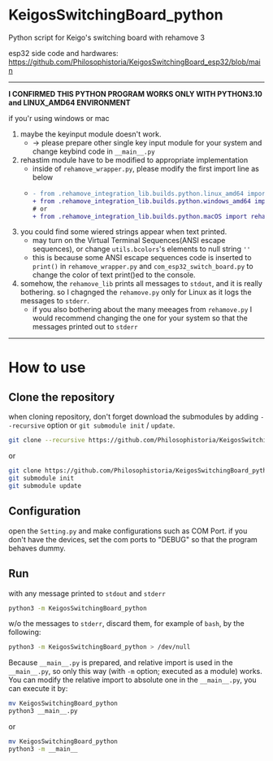 # KeigosSwitchingBoard_python
Python script for Keigo's switching board with rehamove 3

esp32 side code and hardwares: https://github.com/Philosophistoria/KeigosSwitchingBoard_esp32/blob/main

---
**I CONFIRMED THIS PYTHON PROGRAM WORKS ONLY WITH PYTHON3.10 and LINUX_AMD64 ENVIRONMENT**

if you'r using windows or mac

1. maybe the keyinput module doesn't work.
     - -> please prepare other single key input module for your system and change keybind code in `__main__.py`
1. rehastim module have to be modified to appropriate implementation
    - inside of `rehamove_wrapper.py`, please modify the first import line as below
    - ```diff
      - from .rehamove_integration_lib.builds.python.linux_amd64 import rehamove
      + from .rehamove_integration_lib.builds.python.windows_amd64 import rehamove
      # or
      + from .rehamove_integration_lib.builds.python.macOS import rehamove
      ```
1. you could find some wiered strings appear when text printed.
    - may turn on the Virtual Terminal Sequences(ANSI escape sequences), or change `utils.bcolors`'s elements to null string `''`
    - this is because some ANSI escape sequences code is inserted to `print()` in `rehamove_wrapper.py` and `com_esp32_switch_board.py` to change the color of text print()ed to the console.
1. somehow, the `rehamove_lib` prints all messages to `stdout`, and it is really bothering. so I chagnged the `rehamove.py` only for Linux as it logs the messages to `stderr`.
    - if you also bothering about the many meeages from `rehamove.py` I would recommend changing the one for your system so that the messages printed out to `stderr`

---

# How to use

## Clone the repository
when cloning repository, don't forget download the submodules by adding `--recursive` option or `git submodule init` / `update`.
```bash
git clone --recursive https://github.com/Philosophistoria/KeigosSwitchingBoard_python.git
```

or
```bash
git clone https://github.com/Philosophistoria/KeigosSwitchingBoard_python.git
git submodule init
git submodule update
```

## Configuration
open the `Setting.py` and make configurations such as COM Port.
if you don't have the devices, set the com ports to "DEBUG" so that the program behaves dummy.

## Run
with any message printed to `stdout` and `stderr`
```bash
python3 -m KeigosSwitchingBoard_python
```

w/o the messages to `stderr`, discard them, for example of `bash`, by the following:
```bash
python3 -m KeigosSwitchingBoard_python > /dev/null
```

Because `__main__.py` is prepared, and relative import is used in the `__main__.py`, so only this way (with `-m` option; executed as a module) works.
You can modify the relative import to absolute one in the `__main__.py`, you can execute it by:

```bash
mv KeigosSwitchingBoard_python
python3 __main__.py
```
or
```bash
mv KeigosSwitchingBoard_python
python3 -m __main__
```

